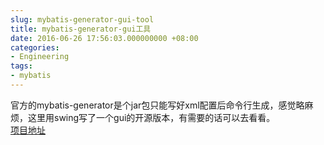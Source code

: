 ```yaml
---
slug: mybatis-generator-gui-tool
title: mybatis-generator-gui工具
date: 2016-06-26 17:56:03.000000000 +08:00
categories:
- Engineering
tags:
- mybatis
---
```

官方的mybatis-generator是个jar包只能写好xml配置后命令行生成，感觉略麻烦，这里用swing写了一个gui的开源版本，有需要的话可以去看看。   
[项目地址](https://github.com/xialeistudio/mybatis-generator-gui)